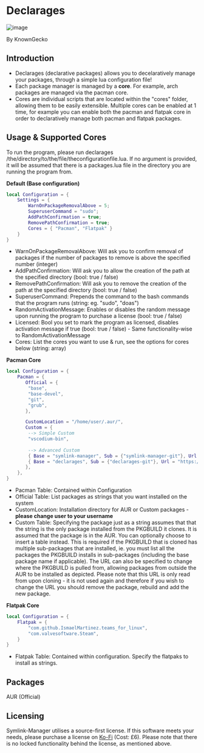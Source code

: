 # Declarages
![image](https://github.com/user-attachments/assets/857267ae-f5f5-4beb-9551-75c8054108e3)


By KnownGecko

## Introduction
- Declarages (declarative packages) allows you to decelaratively manage your packages, through a simple lua configuration file!
- Each package manager is managed by a **core**. For example, arch packages are managed via the pacman core.
- Cores are individual scripts that are located within the "cores" folder, allowing them to be easily extensible. Multiple cores can be enabled at 1 time, for example you can enable both the pacman and flatpak core in order to declaratively manage both pacman and flatpak packages.

## Usage & Supported Cores
To run the program, please run declarages /the/directory/to/the/file/theconfigurationfile.lua. If no argument is provided, it will be assumed that there is a packages.lua file in the directory you are running the program from.

**Default (Base configuration)**
```lua
local Configuration = {
    Settings = {
        WarnOnPackageRemovalAbove = 5;
        SuperuserCommand = "sudo";
        AddPathConfirmation = true;
        RemovePathConfirmation = true;
        Cores = { "Pacman", "Flatpak" }
    }
}
```
- WarnOnPackageRemovalAbove: Will ask you to confirm removal of packages if the number of packages to remove is above the specified number (integer)
- AddPathConfirmation:  Will ask you to allow the creation of the path at the specified directory (bool: true / false)
- RemovePathConfirmation:  Will ask you to remove the creation of the path at the specified directory (bool: true / false)
- SuperuserCommand: Prepends the command to the bash commands that the program runs (string: eg. "sudo", "doas")
- RandomActivationMessage: Enables or disables the random message upon running the program to purchase a license (bool: true / false)
- Licensed: Bool you set to mark the program as licensed, disables activation message if true (bool: true / false) - Same functionality-wise to RandomActivationMessage
- Cores: List the cores you want to use & run, see the options for cores below (string: array)


**Pacman Core**
```lua
local Configuration = {
    Pacman = {
       Official = {
        "base",
        "base-devel",
        "git",
        "grub",
       },

       CustomLocation = "/home/user/.aur/",
       Custom = {
        --> Simple Custom
        "vscodium-bin",
 
        --> Advanced Custom
        { Base = "symlink-manager", Sub = {"symlink-manager-git"}, Url = "https://github.com/knowngecko/symlink-manager.git"},
        { Base = "declarages", Sub = {"declarages-git"}, Url = "https://github.com/knowngecko/declarages.git"},
       },
    },
}
```
- Pacman Table: Contained within Configuration
- Official Table: List packages as strings that you want installed on the system
- CustomLocation: Installation directory for AUR or Custom packages - **please change user to your username**
- Custom Table: Specifying the package just as a string assumes that that the string is the only package installed from the PKGBUILD it clones. It is assumed that the package is in the AUR. You can optionally choose to insert a table instead. This is required if the PKGBUILD that is cloned has multiple sub-packages that are installed, ie. you must list all the packages the PKGBUILD installs in sub-packages (including the base package name if applicable). The URL can also be specified to change where the PKGBUILD is pulled from, allowing packages from outside the AUR to be installed as depicted. Please note that this URL is only read from upon cloning - it is not used again and therefore if you wish to change the URL you should remove the package, rebuild and add the new package.

**Flatpak Core**
```lua
local Configuration = {
    Flatpak = {
        "com.github.IsmaelMartinez.teams_for_linux",
        "com.valvesoftware.Steam",
    }
}
```
- Flatpak Table: Contained within configuration. Specify the flatpaks to install as strings.

## Packages
AUR (Official)

##  Licensing
Symlink-Manager utilises a source-first license. If this software meets your needs, please purchase a license on [Ko-Fi](https://ko-fi.com/s/f7ac787074) (Cost: £6).
Please note that there is no locked functionality behind the license, as mentioned above.
